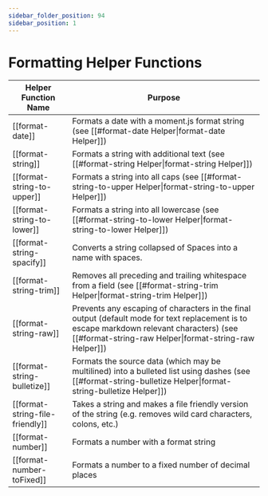 ```yaml
---
sidebar_folder_position: 94
sidebar_position: 1
---
```

# Formatting Helper Functions

| Helper Function Name            | Purpose                                                                                                                                                                                              |
| ------------------------------- | ---------------------------------------------------------------------------------------------------------------------------------------------------------------------------------------------------- |
| [[format-date]]                 | Formats a date with a moment.js format string (see [[#format-date Helper\|format-date Helper]])                                                                                                      |
| [[format-string]]               | Formats a string with additional text (see [[#format-string Helper\|format-string Helper]])                                                                                                          |
| [[format-string-to-upper]]      | Formats a string into all caps (see [[#format-string-to-upper Helper\|format-string-to-upper Helper]])                                                                                               |
| [[format-string-to-lower]]      | Formats a string into all lowercase (see [[#format-string-to-lower Helper\|format-string-to-lower Helper]])                                                                                          |
| [[format-string-spacify]]       | Converts a string collapsed of Spaces into a name with spaces.                                                                                                                                       |
| [[format-string-trim]]          | Removes all preceding and trailing whitespace from a field (see [[#format-string-trim Helper\|format-string-trim Helper]])                                                                           |
| [[format-string-raw]]           | Prevents any escaping of characters in the final output (default mode for text replacement is to escape markdown relevant characters)  (see [[#format-string-raw Helper\|format-string-raw Helper]]) |
| [[format-string-bulletize]]     | Formats the source data (which may be multilined) into a bulleted list using dashes (see [[#format-string-bulletize Helper\|format-string-bulletize Helper]])                                        |
| [[format-string-file-friendly]] | Takes a string and makes a file friendly version of the string (e.g. removes wild card characters, colons, etc.)                                                                                     |
| [[format-number]]               | Formats a number with a format string                                                                                                                                                                |
| [[format-number-toFixed]]       | Formats a number to a fixed number of decimal places                                                                                                                                                 |

